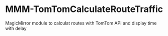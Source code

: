 # MMM-TomTomCalculateRouteTraffic
MagicMirror module to calculat routes with TomTom API and display time with delay
